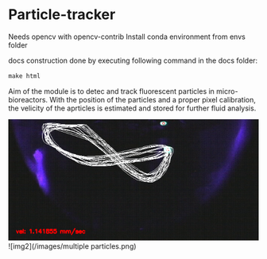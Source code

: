 # Particle-tracker

Needs opencv with opencv-contrib
Install conda environment from envs folder


docs construction done by executing following command in the docs folder:

```python
make html
```
Aim of the module is to detec and track fluorescent particles in micro-bioreactors.
With the position of the particles and a proper pixel calibration, the velicity of the aprticles is estimated and stored for further fluid analysis.

![img1](/images/spiral.png)
![img2](/images/multiple particles.png)

